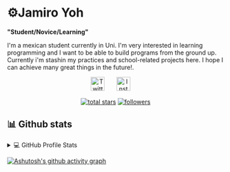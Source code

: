 # ⚙️Jamiro Yoh

**"Student/Novice/Learning"**

I'm a mexican student currently in Uni. I'm very interested in learning programming and I want to be able to build programs from the ground up.
Currently i'm stashin my practices and school-related projects here. I hope I can achieve many great things in the future!.

<!-- Social Media -->
<p align="center">
  <a href="https://twitter.com/YohJamiro"><img width="32px" alt="Twitter" title="Twitter" src="https://cdn-icons-png.flaticon.com/512/733/733579.png"/></a>
  &#8287;&#8287;&#8287;&#8287;&#8287;
  <a href="https://www.instagram.com/jamiro_yoh/"><img width="32px" alt="Instagram" title="Instagram" src="https://cdn-icons-png.flaticon.com/512/174/174855.png"></a>
  &#8287;&#8287;&#8287;&#8287;&#8287;
</p>
<!-- end of social media tab -->

<!-- icons section -->
<p align="center">
  <a href="https://github.com/Jamiro-MR?tab=repositories&sort=stargazers">
    <img alt="total stars" title="Total stars on GitHub" src="https://custom-icon-badges.demolab.com/github/stars/Jamiro-MR?color=55960c&style=for-the-badge&labelColor=488207&logo=star"/></a>
  <a href="https://github.com/Jamiro-MR?tab=followers">
    <img alt="followers" title="Follow me on Github" src="https://custom-icon-badges.demolab.com/github/followers/Jamiro-MR?color=236ad3&labelColor=1155ba&style=for-the-badge&logo=person-add&label=Follow&logoColor=white"/></a>
</p>
<!-- endof icon section-->

## 📊 Github stats
<details>
  <!-- profile stats -->
  <summary>💻 GitHub Profile Stats</summary>
    <a href="#"><img alt="Jamiro-MR's Github Stats" src="https://denvercoder1-github-readme-stats.vercel.app/api/?username=Jamiro-MR&show_icons=true&include_all_commits=true&count_private=true&theme=react&hide_border=true&bg_color=1F222E&title_color=F85D7F&icon_color=F8D866" height="192px"/></a>
  <!-- most used languages -->
  <a href="#"><img alt="Jamiro-MR's Top Languages" src="https://github-readme-stats.vercel.app/api/top-langs/?username=Jamiro-MR&langs_count=8&layout=compact&theme=react&hide_border=true&bg_color=1F222E&title_color=F85D7F&icon_color=F8D866&hide=Jupyter%20Notebook" height="192px"/></a>
</details>

<!-- activity panel -->
[![Ashutosh's github activity graph](https://activity-graph.herokuapp.com/graph?username=Jamiro-MR&theme=vue)](https://github.com/ashutosh00710/github-readme-activity-graph)
